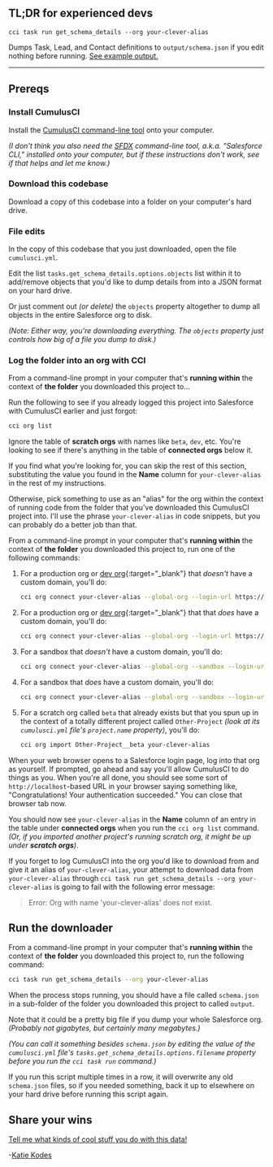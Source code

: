 
## TL;DR for experienced devs

```
cci task run get_schema_details --org your-clever-alias
```

Dumps Task, Lead, and Contact definitions to `output/schema.json` if you edit nothing before running.  [See example output.](https://github.com/kkgthb/download-salesforce-objects-and-fields-as-json/blob/main/example-output.json)

---

## Prereqs

### Install CumulusCI

Install the [CumulusCI command-line tool](https://cumulusci.readthedocs.io/en/stable/get-started.html#install-cumulusci) onto your computer.

_(I don't think you also need the [SFDX](https://developer.salesforce.com/tools/sfdxcli) command-line tool, a.k.a. "Salesforce CLI," installed onto your computer, but if these instructions don't work, see if that helps and let me know.)_

### Download this codebase

Download a copy of this codebase into a folder on your computer's hard drive.

### File edits

In the copy of this codebase that you just downloaded, open the file `cumulusci.yml`.

Edit the list `tasks.get_schema_details.options.objects` list within it to add/remove objects that you'd like to dump details from into a JSON format on your hard drive.

Or just comment out _(or delete)_ the `objects` property altogether to dump all objects in the entire Salesforce org to disk.

_(Note:  Either way, you're downloading everything.  The `objects` property just controls how big of a file you dump to disk.)_

### Log the folder into an org with CCI

From a command-line prompt in your computer that's **running within** the context of **the folder** you downloaded this project to...

Run the following to see if you already logged this project into Salesforce with CumulusCI earlier and just forgot:

```sh
cci org list
```

Ignore the table of **scratch orgs** with names like `beta`, `dev`, etc.  You're looking to see if there's anything in the table of **connected orgs** below it.

If you find what you're looking for, you can skip the rest of this section, substituting the value you found in the **Name** column for `your-clever-alias` in the rest of my instructions.

Otherwise, pick something to use as an "alias" for the org within the context of running code from the folder that you've downloaded this CumulusCI project into.  I'll use the phrase `your-clever-alias` in code snippets, but you can probably do a better job than that.

From a command-line prompt in your computer that's **running within** the context of **the folder** you downloaded this project to, run one of the following commands:

1. For a production org or [dev org](https://developer.salesforce.com/signup){:target="_blank"} that _doesn't_ have a custom domain, you'll do:
    ```sh
    cci org connect your-clever-alias --global-org --login-url https://login.salesforce.com/
    ```
1. For a production org or [dev org](https://developer.salesforce.com/signup){:target="_blank"} that that _does_ have a custom domain, you'll do:
    ```sh
    cci org connect your-clever-alias --global-org --login-url https://your-custom-domain.my.salesforce.com/
    ```
1. For a sandbox that _doesn't_ have a custom domain, you'll do:
    ```sh
    cci org connect your-clever-alias --global-org --sandbox --login-url https://customdomain.my.salesforce.com/
    ```
1. For a sandbox that _does_ have a custom domain, you'll do:
    ```sh
    cci org connect your-clever-alias --global-org --sandbox --login-url https://your-custom-domain--the-sandbox-name.sandbox.my.salesforce.com/
    ```
1. For a scratch org called `beta` that already exists but that you spun up in the context of a totally different project called `Other-Project` _(look at its `cumulusci.yml` file's `project.name` property)_, you'll do:
    ```sh
    cci org import Other-Project__beta your-clever-alias
    ```

When your web browser opens to a Salesforce login page, log into that org as yourself.  If prompted, go ahead and say you'll allow CumulusCI to do things as you.  When you're all done, you should see some sort of `http://localhost`-based URL in your browser saying something like, "Congratulations! Your authentication succeeded."  You can close that browser tab now.

You should now see `your-clever-alias` in the **Name** column of an entry in the table under **connected orgs** when you run the `cci org list` command.  _(Or, if you imported another project's running scratch org, it might be up under **scratch orgs**)_.

If you forget to log CumulusCI into the org you'd like to download from and give it an alias of `your-clever-alias`, your attempt to download data from `your-clever-alias` through `cci task run get_schema_details --org your-clever-alias` is going to fail with the following error message:

> Error: Org with name 'your-clever-alias' does not exist.

## Run the downloader

From a command-line prompt in your computer that's **running within** the context of **the folder** you downloaded this project to, run the following command:

```sh
cci task run get_schema_details --org your-clever-alias
```

When the process stops running, you should have a file called `schema.json` in a sub-folder of the folder you downloaded this project to called `output`.

Note that it could be a pretty big file if you dump your whole Salesforce org.  _(Probably not gigabytes, but certainly many megabytes.)_

_(You can call it something besides `schema.json` by editing the value of the `cumulusci.yml` file's `tasks.get_schema_details.options.filename` property before you run the `cci task run` command.)_

If you run this script multiple times in a row, it will overwrite any old `schema.json` files, so if you needed something, back it up to elsewhere on your hard drive before running this script again.

## Share your wins

[Tell me what kinds of cool stuff you do with this data!](https://katiekodes.com/cci-download-schema/)

-[Katie Kodes](https://katiekodes.com/)